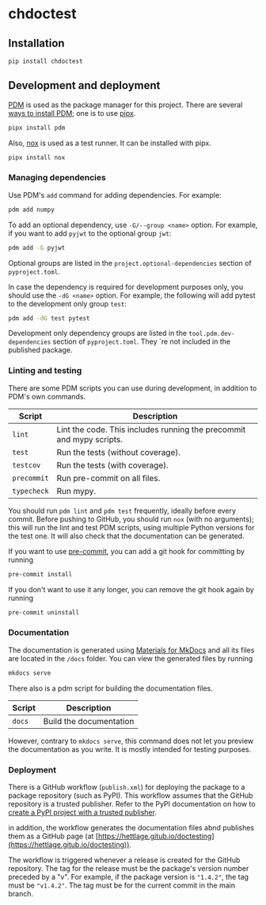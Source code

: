 # chdoctest

## Installation

```console
pip install chdoctest
```

## Development and deployment

[PDM](https://pdm-project.org/en/latest/) is used as the package manager for this project. There are several [ways to install PDM](https://pdm-project.org/en/latest/#installation); one is to use [pipx](https://pipx.pypa.io/stable/).

```bash
pipx install pdm
```

Also, [nox](https://nox.thea.codes/en/stable/index.html) is used as a test runner. It can be installed with pipx.
```bash
pipx install nox
```

### Managing dependencies

 Use PDM's `add` command for adding dependencies. For example:

```bash
pdm add numpy
```

To add an optional dependency, use `-G/--group <name>` option. For example, if you want to add `pyjwt` to the optional group `jwt`:

```bash
pdm add -G pyjwt
```

Optional groups are listed in the `project.optional-dependencies` section of `pyproject.toml`.

In case the dependency is required for development purposes only, you should use the `-dG <name>` option. For example, the following will add pytest to the development only group `test`:

```bash
pdm add -dG test pytest
```

Development only dependency groups are listed in the `tool.pdm.dev-dependencies` section of `pyproject.toml`. They `re not included in the published package.

### Linting and testing

There are some PDM scripts you can use during development, in addition to PDM's own commands.

Script | Description
--- | ---
`lint` | Lint the code. This includes running the precommit and mypy scripts.
`test` | Run the tests (without coverage).
`testcov` | Run the tests (with coverage).
`precommit` | Run pre-commit on all files.
`typecheck` | Run mypy.

You should run `pdm lint` and `pdm test` frequently, ideally before every commit. Before pushing to GitHub, you should run `nox` (with no arguments); this will run the lint and test PDM scripts, using multiple Python versions for the test one. It will also check that the documentation can be generated.

If you want to use [pre-commit](https://pre-commit.com), you can add a git hook for committing by running

```bash
pre-commit install
```

If you don't want to use it any longer, you can remove the git hook again by running

```bash
pre-commit uninstall
```

### Documentation

The documentation is generated using [Materials for MkDocs](https://squidfunk.github.io/mkdocs-material/) and all its files are located in the `/docs` folder. You can view
the generated files by running

```bash
mkdocs serve
```

There also is a pdm script for building the documentation files.

Script | Description
--- | ---
`docs` | Build the documentation

However, contrary to `mkdocs serve`, this command does not let you preview the documentation as you write. It is mostly intended for testing purposes.

### Deployment

There is a GitHub workflow (`publish.xml`) for deploying the package to a package repository (such as PyPI). This workflow assumes that the GitHub repository is a trusted publisher. Refer to the PyPI documentation on how to [create a PyPI project with a trusted publisher](https://docs.pypi.org/trusted-publishers/creating-a-project-through-oidc/).

in addition, the workflow generates the documentation files abnd publishes them as a GitHub page (at [https://hettlage.gitub.io/doctesting](https://hettlage.gitub.io/doctesting)).

The workflow is triggered whenever a release is created for the GitHub repository. The tag for the release must be the package's version number preceded by a "v". For example, if the package version is `"1.4.2"`, the tag must be `"v1.4.2"`. The tag must be for the current commit in the main branch.
